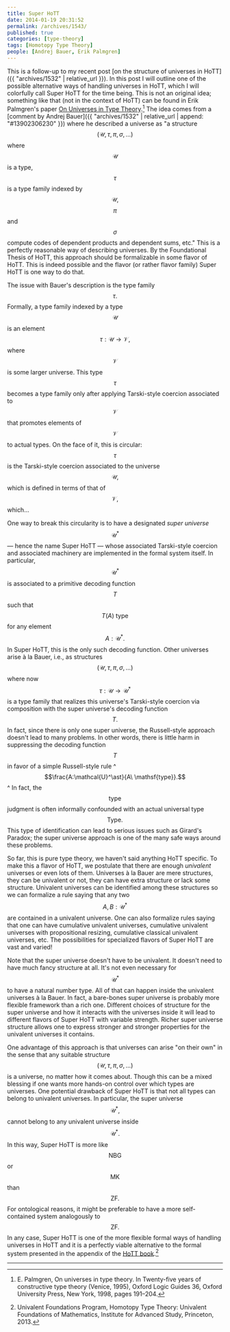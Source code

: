 ```yaml
---
title: Super HoTT
date: 2014-01-19 20:31:52
permalink: /archives/1543/
published: true
categories: [type-theory]
tags: [Homotopy Type Theory]
people: [Andrej Bauer, Erik Palmgren]
---
```

This is a follow-up to my recent post [on the structure of universes in HoTT]({{ "archives/1532" | relative_url }}). In this post I will outline one of the possible alternative ways of handling universes in HoTT, which I will colorfully call Super HoTT for the time being. This is not an original idea; something like that (not in the context of HoTT) can be found in Erik Palmgren's paper [On Universes in Type Theory](http://www2.math.uu.se/~palmgren/universe.pdf).[^1] The idea comes from a [comment by Andrej Bauer]({{ "archives/1532" | relative_url | append: "#13902306230" }}) where he described a universe as "a structure $$(\mathcal{U},\tau,\pi,\sigma,\ldots)$$ where $$\mathcal{U}$$ is a type, $$\tau$$ is a type family indexed by $$\mathcal{U},$$ $$\pi$$ and $$\sigma$$ compute codes of dependent products and dependent sums, etc." This is a perfectly reasonable way of describing universes. By the Foundational Thesis of HoTT, this approach should be formalizable in some flavor of HoTT. This is indeed possible and the flavor (or rather flavor family) Super HoTT is one way to do that.

The issue with Bauer's description is the type family $$\tau.$$ Formally, a type family indexed by a type $$\mathcal{U}$$ is an element $$\tau:\mathcal{U}\to\mathcal{V},$$ where $$\mathcal{V}$$ is some larger universe. This type $$\tau$$ becomes a type family only after applying Tarski-style coercion associated to $$\mathcal{V}$$ that promotes elements of $$\mathcal{V}$$ to actual types. On the face of it, this is circular: $$\tau$$ is the Tarski-style coercion associated to the universe $$\mathcal{U},$$ which is defined in terms of that of $$\mathcal{V},$$ which...

One way to break this circularity is to have a designated _super universe_ $$\mathcal{U}^\ast$$ — hence the name Super HoTT — whose associated Tarski-style coercion and associated machinery are implemented in the formal system itself. In particular, $$\mathcal{U}^\ast$$ is associated to a primitive decoding function $$T$$ such that $$T(A)\ \mathsf{type}$$ for any element $$A:\mathcal{U}^\ast.$$ In Super HoTT, this is the only such decoding function. Other universes arise à la Bauer, i.e., as structures $$(\mathcal{U},\tau,\pi,\sigma,\ldots)$$ where now $$\tau:\mathcal{U}\to\mathcal{U}^\ast$$ is a type family that realizes this universe's Tarski-style coercion via composition with the super universe's decoding function $$T.$$ In fact, since there is only one super universe, the Russell-style approach doesn't lead to many problems. In other words, there is little harm in suppressing the decoding function $$T$$ in favor of a simple Russell-style rule 
^
$$\frac{A:\mathcal{U}^\ast}{A\ \mathsf{type}}.$$
^
 In fact, the $$\mathsf{type}$$ judgment is often informally confounded with an actual universal type $$\mathsf{Type}.$$ This type of identification can lead to serious issues such as Girard's Paradox; the super universe approach is one of the many safe ways around these problems.

So far, this is pure type theory, we haven't said anything HoTT specific. To make this a flavor of HoTT, we postulate that there are enough _univalent_ universes or even lots of them. Universes à la Bauer are mere structures, they can be univalent or not, they can have extra structure or lack some structure. Univalent universes can be identified among these structures so we can formalize a rule saying that any two $$A,B:\mathcal{U}^\ast$$ are contained in a univalent universe. One can also formalize rules saying that one can have cumulative univalent universes, cumulative univalent universes with propositional resizing, cumulative classical univalent universes, etc. The possibilities for specialized flavors of Super HoTT are vast and varied!

Note that the super universe doesn't have to be univalent. It doesn't need to have much fancy structure at all. It's not even necessary for $$\mathcal{U}^\ast$$ to have a natural number type. All of that can happen inside the univalent universes à la Bauer. In fact, a bare-bones super universe is probably more flexible framework than a rich one. Different choices of structure for the super universe and how it interacts with the universes inside it will lead to different flavors of Super HoTT with variable strength. Richer super universe structure allows one to express stronger and stronger properties for the univalent universes it contains.

One advantage of this approach is that universes can arise "on their own" in the sense that any suitable structure $$(\mathcal{U},\tau,\pi,\sigma,\ldots)$$ is a universe, no matter how it comes about. Though this can be a mixed blessing if one wants more hands-on control over which types are universes. One potential drawback of Super HoTT is that not all types can belong to univalent universes. In particular, the super universe $$\mathcal{U}^\ast,$$ cannot belong to any univalent universe inside $$\mathcal{U}^\ast.$$ In this way, Super HoTT is more like $$\mathsf{NBG}$$ or $$\mathsf{MK}$$ than $$\mathsf{ZF}.$$ For ontological reasons, it might be preferable to have a more self-contained system analogously to $$\mathsf{ZF}.$$ In any case, Super HoTT is one of the more flexible formal ways of handling universes in HoTT and it is a perfectly viable alternative to the formal system presented in the appendix of the [HoTT book](http://homotopytypetheory.org/book/).[^2]

---

[^1]: E. Palmgren, On universes in type theory. In Twenty-five years of constructive type theory (Venice, 1995), Oxford Logic Guides 36, Oxford University Press, New York, 1998, pages 191–204.

[^2]: Univalent Foundations Program, Homotopy Type Theory: Univalent Foundations of Mathematics, Institute for Advanced Study, Princeton, 2013.
